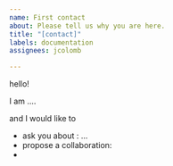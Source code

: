 ```yaml
---
name: First contact
about: Please tell us why you are here.
title: "[contact]"
labels: documentation
assignees: jcolomb

---
```


hello!

I am ....

and I would like to 
- ask you about : ...
- propose a collaboration:
-
